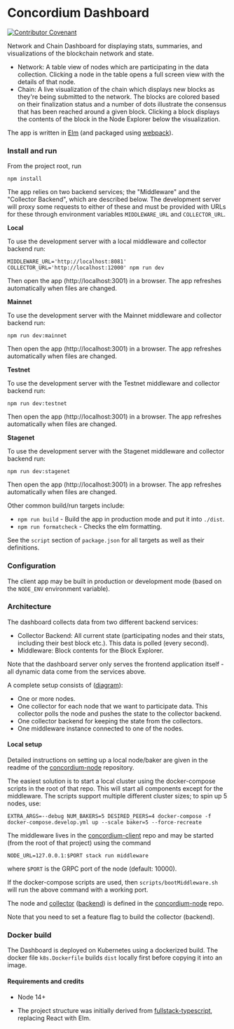 # Concordium Dashboard

[![Contributor Covenant](https://img.shields.io/badge/Contributor%20Covenant-2.0-4baaaa.svg)](https://github.com/Concordium/.github/blob/main/.github/CODE_OF_CONDUCT.md)

Network and Chain Dashboard for displaying stats, summaries, and visualizations of the blockchain network and state.

- Network: A table view of nodes which are participating in the data collection.
  Clicking a node in the table opens a full screen view with the details of that node.
- Chain: A live visualization of the chain which displays new blocks as they're being submitted to the network.
  The blocks are colored based on their finalization status and a number of dots illustrate the
  consensus that has been reached around a given block.
  Clicking a block displays the contents of the block in the Node Explorer below the visualization.

The app is written in [Elm](https://elm-lang.org/) (and packaged using [webpack](https://webpack.github.io/)).


### Install and run

From the project root, run
```
npm install
```

The app relies on two backend services; the "Middleware" and the "Collector Backend", which are described below.
The development server will proxy some requests to either of these and must be provided with URLs for these through environment variables `MIDDLEWARE_URL` and `COLLECTOR_URL`.

**Local**

To use the development server with a local middleware and collector backend run:
```
MIDDLEWARE_URL='http://localhost:8081' COLLECTOR_URL='http://localhost:12000' npm run dev
```
Then open the app (http://localhost:3001) in a browser. The app refreshes automatically when files are changed.


**Mainnet**

To use the development server with the Mainnet middleware and collector backend run:
```
npm run dev:mainnet
```
Then open the app (http://localhost:3001) in a browser. The app refreshes automatically when files are changed.

**Testnet**

To use the development server with the Testnet middleware and collector backend run:
```
npm run dev:testnet
```
Then open the app (http://localhost:3001) in a browser. The app refreshes automatically when files are changed.

**Stagenet**

To use the development server with the Stagenet middleware and collector backend run:
```
npm run dev:stagenet
```
Then open the app (http://localhost:3001) in a browser. The app refreshes automatically when files are changed.


Other common build/run targets include:

- `npm run build` - Build the app in production mode and put it into `./dist`.
- `npm run formatcheck` - Checks the elm formatting.

See the `script` section of `package.json` for all targets as well as their definitions.

### Configuration

The client app may be built in production or development mode (based on the `NODE_ENV` environment variable).

### Architecture

The dashboard collects data from two different backend services:

- Collector Backend: All current state (participating nodes and their stats, including their best block etc.).
  This data is polled (every second).
- Middleware: Block contents for the Block Explorer.

Note that the dashboard server only serves the frontend application itself - all dynamic data come from the services above.

A complete setup consists of ([diagram](https://docs.google.com/drawings/d/1FWV8Ah9RAiqMaghT3Ql1JyGnBq0_TxOS6BgM6mFjepQ/edit)):

- One or more nodes.
- One collector for each node that we want to participate data. This collector polls the node and pushes the state to the collector backend.
- One collector backend for keeping the state from the collectors.
- One middleware instance connected to one of the nodes.


#### Local setup

Detailed instructions on setting up a local node/baker are given in the readme of
the [concordium-node](https://github.com/Concordium/concordium-node/tree/main/concordium-node) repository.

The easiest solution is to start a local cluster using the docker-compose scripts in the root of that repo.
This will start all components except for the middleware. The scripts support multiple different cluster sizes;
to spin up 5 nodes, use:

```
EXTRA_ARGS=--debug NUM_BAKERS=5 DESIRED_PEERS=4 docker-compose -f docker-compose.develop.yml up --scale baker=5 --force-recreate
```

The middleware lives in the [concordium-client](https://github.com/Concordium/concordium-client) repo
and may be started (from the root of that project) using the command
```
NODE_URL=127.0.0.1:$PORT stack run middleware
```
where `$PORT` is the GRPC port of the node (default: 10000).

If the docker-compose scripts are used, then `scripts/bootMiddleware.sh` will run the above command with a working port.

The node and [collector](https://github.com/Concordium/concordium-node/blob/main/concordium-node/src/bin/collector.rs)
([backend](https://github.com/Concordium/concordium-node/blob/main/concordium-node/src/bin/collector_backend.rs)) is defined in the
[concordium-node](https://github.com/Concordium/concordium-node/tree/main/concordium-node) repo.

Note that you need to set a feature flag to build the collector (backend).


### Docker build

The Dashboard is deployed on Kubernetes using a dockerized build.
The docker file `k8s.Dockerfile` builds `dist` locally first before copying it into an image.

#### Requirements and credits

- Node 14+

- The project structure was initially derived from [fullstack-typescript](https://github.com/gilamran/fullstack-typescript),
replacing React with Elm.
